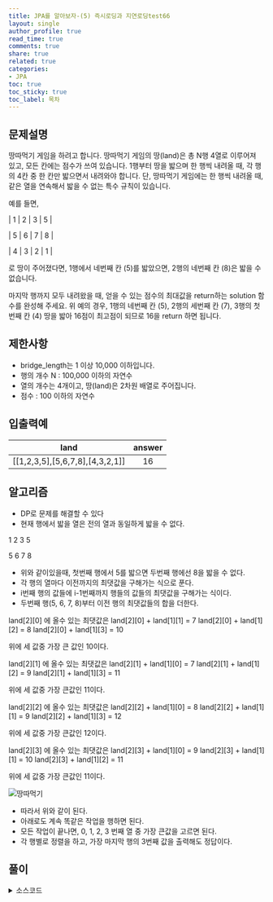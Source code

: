 ```yaml
---
title: JPA를 알아보자-(5) 즉시로딩과 지연로딩test66
layout: single
author_profile: true
read_time: true
comments: true
share: true
related: true
categories:
- JPA
toc: true
toc_sticky: true
toc_label: 목차
---
```


## 문제설명
땅따먹기 게임을 하려고 합니다. 땅따먹기 게임의 땅(land)은 총 N행 4열로 이루어져 있고, 모든 칸에는 점수가 쓰여 있습니다. 1행부터 땅을 밟으며 한 행씩 내려올 때, 각 행의 4칸 중 한 칸만 밟으면서 내려와야 합니다. 단, 땅따먹기 게임에는 한 행씩 내려올 때, 같은 열을 연속해서 밟을 수 없는 특수 규칙이 있습니다. <br>

예를 들면, <br>

| 1 | 2 | 3 | 5 |

| 5 | 6 | 7 | 8 |

| 4 | 3 | 2 | 1 |

로 땅이 주어졌다면, 1행에서 네번째 칸 (5)를 밟았으면, 2행의 네번째 칸 (8)은 밟을 수 없습니다. <br>

마지막 행까지 모두 내려왔을 때, 얻을 수 있는 점수의 최대값을 return하는 solution 함수를 완성해 주세요. 위 예의 경우, 1행의 네번째 칸 (5), 2행의 세번째 칸 (7), 3행의 첫번째 칸 (4) 땅을 밟아 16점이 최고점이 되므로 16을 return 하면 됩니다. <br>


## 제한사항
- bridge_length는 1 이상 10,000 이하입니다. <br>
- 행의 개수 N : 100,000 이하의 자연수 <br>
- 열의 개수는 4개이고, 땅(land)은 2차원 배열로 주어집니다. <br>
- 점수 : 100 이하의 자연수 <br>


## 입출력예

|land|answer|
|:-------------------------:|:-------------------------------:|
|[[1,2,3,5],[5,6,7,8],[4,3,2,1]]|16|



## 알고리즘
- DP로 문제를 해결할 수 있다 <br>
- 현재 행에서 밟을 열은 전의 열과 동일하게 밟을 수 없다.

1 2 3 5

5 6 7 8

- 위와 같이있을때, 첫번째 행에서 5를 밟으면 두번째 행에선 8을 밟을 수 없다.<br>
- 각 행의 열마다 이전까지의 최댓값을 구해가는 식으로 푼다.<br>
- i번째 행의 값들에 i-1번째까지 행들의 값들의 최댓값을 구해가는 식이다.<br>
- 두번째 행(5, 6, 7, 8)부터 이전 행의 최댓값들의 합을 더한다. <br>


land[2][0] 에 올수 있는 최댓값은
land[2][0] + land[1][1] = 7
land[2][0] + land[1][2] = 8
land[2][0] + land[1][3] = 10

위에 세 값중 가장 큰 값인 10이다.

land[2][1] 에 올수 있는 최댓값은
land[2][1] + land[1][0] = 7
land[2][1] + land[1][2] = 9
land[2][1] + land[1][3] = 11

위에 세 값중 가장 큰값인 11이다.

 
land[2][2] 에 올수 있는 최댓값은
land[2][2] + land[1][0] = 8
land[2][2] + land[1][1] = 9
land[2][2] + land[1][3] = 12

위에 세 값중 가장 큰값인 12이다.


land[2][3] 에 올수 있는 최댓값은
land[2][3] + land[1][0] = 9
land[2][3] + land[1][1] = 10
land[2][3] + land[1][2] = 11

위에 세 값중 가장 큰값인 11이다.<br>

![땅따먹기](https://user-images.githubusercontent.com/37354978/103390090-ddc65c80-4b55-11eb-85f7-0301b047bfec.PNG) <br>

- 따라서 위와 같이 된다.<br>
- 아래로도 계속 똑같은 작업을 행하면 된다.<br>
- 모든 작업이 끝나면, 0, 1, 2, 3 번째 열 중 가장 큰값을 고르면 된다.<br>
- 각 행별로 정렬을 하고, 가장 마지막 행의 3번째 값을 출력해도 정답이다.<br>

## 풀이

<details>
<summary>소스코드</summary>
<div markdown="1">

```java
import java.util.*;

class Solution {
    int solution(int[][] land) {
        for(int i=1; i<land.length; i++) {
            land[i][0] += Math.max(land[i-1][1],Math.max(land[i-1][2],land[i-1][3]));
            land[i][1] += Math.max(land[i-1][0],Math.max(land[i-1][2],land[i-1][3]));
            land[i][2] += Math.max(land[i-1][1],Math.max(land[i-1][0],land[i-1][3]));
            land[i][3] += Math.max(land[i-1][0],Math.max(land[i-1][1],land[i-1][2]));
        }
    for(int i=0; i<land.length; i++){
        Arrays.sort(land[i]);
    }
    
    return land[land.length-1][3];
        
    }
}
```
</div>
</details>

